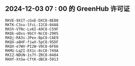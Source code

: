 ## 2024-12-03 07 : 00 的 GreenHub 许可证
```
RKVE-9X1T-cGxE-DXC8-8E80
RKTK-C3sx-lFcL-I2C8-04A8
RKSh-VTNc-Lx6I-A9C8-C59F
RKQk-eDxs-9bCY-NcC8-2905
RKQj-RA3s-JPex-BpC8-CAE9
RKQX-a8HF-fiwX-5pC8-95DF
RKQX-e7WV-PI2W-V0C8-6F66
RKMU-LqZI-EX1c-8cC8-749A
RKIZ-NDUN-1s7Y-ZRC8-0484
RKHf-XtGw-CftK-dBC8-5913
```
